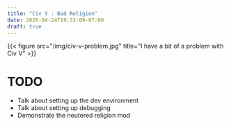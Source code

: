 ```yaml
---
title: "Civ V : Bad Religion"
date: 2020-04-24T19:33:09-07:00
draft: true
---
```


{{< figure src="/img/civ-v-problem.jpg" title="I have a bit of a problem with Civ V" >}}

# TODO

* Talk about setting up the dev environment
* Talk about setting up debugging
* Demonstrate the neutered religion mod
